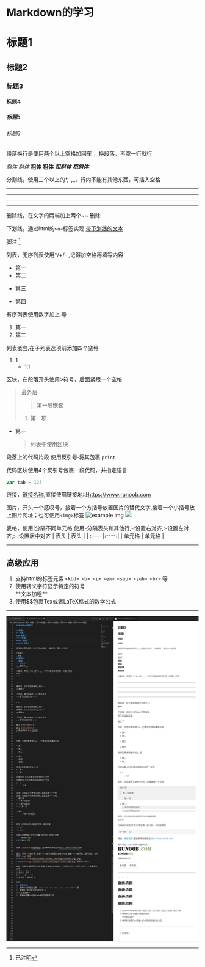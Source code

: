 # Markdown的学习

# 标题1
## 标题2
### 标题3
#### 标题4
##### 标题5
###### 标题6

段落换行是使用两个以上空格加回车 ，换段落，再空一行就行 

*斜体*
_斜体_
**粗体**
__粗体__
***粗斜体***
___粗斜体___  

分割线，使用三个以上的*,-,_，行内不能有其他东西，可插入空格
***
* * *
---
___  

删除线，在文字的两端加上两个~~
~~删除~~  

下划线，通过html的`<u>`标签实现
<u>带下划线的文本</u>  

脚注 [^要注明的文本]
[^要注明的文本]:已注明  


列表，无序列表使用*/+/- ,记得加空格再填写内容

* 第一
* 第二

+ 第三
- 第四  

有序列表使用数字加上.号
1. 第一
2. 第二  

列表嵌套,在子列表选项前添加四个空格
1. 1
    - 1.1  
      

区块，在段落开头使用>符号，后面紧跟一个空格
> 最外层
> > 第一层嵌套
> 1. 第一项

* 第一
    > 列表中使用区块  

  
段落上的代码片段 使用反引号·将其包裹
`print`  

代码区块使用4个反引号包裹一段代码，并指定语言
````javascript
var tab = 123
````  

链接，[链接名称](链接地址),直接使用链接地址<https://www.runoob.com>  

图片，开头一个感叹号，接着一个方括号放置图片的替代文字,接着一个小括号放上图片网址；也可使用`<img>`标签
![example img](http://static.runoob.com/images/runoob-logo.png)
<img src="http://static.runoob.com/images/runoob-logo.png" width="20%">  

表格，使用|分隔不同单元格,使用-分隔表头和其他行,-:设置右对齐,:-设置左对齐,:-:设置居中对齐
| 表头 | 表头 |
| :---- |:----:|
| 单元格 | 单元格 |

***  
## 高级应用
1. 支持html的标签元素 `<kbd> <b> <i> <em> <sup> <sub> <br>` 等
2. 使用转义字符显示特定的符号 \
\*\*文本加粗** 
3. 使用$$包裹Tex或者LaTeX格式的数学公式
***

<img src="assets\markdown示例图.png">








    

















